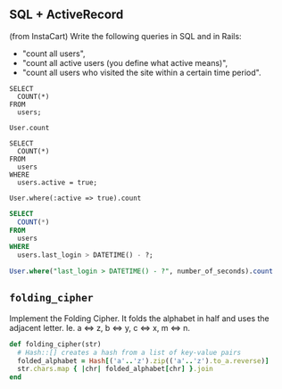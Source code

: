 ## SQL + ActiveRecord

(from InstaCart) Write the following queries in SQL and in Rails:

* "count all users",
* "count all active users (you define what active means)",
* "count all users who visited the site within a certain time period".

```
SELECT
  COUNT(*)
FROM
  users;

User.count
```

```
SELECT
  COUNT(*)
FROM
  users
WHERE
  users.active = true;

User.where(:active => true).count
```

```sql
SELECT
  COUNT(*)
FROM
  users
WHERE
  users.last_login > DATETIME() - ?;

User.where("last_login > DATETIME() - ?", number_of_seconds).count
```

## `folding_cipher`

Implement the Folding Cipher. It folds the alphabet in half and uses
the adjacent letter. Ie. a <=> z, b <=> y, c <=> x, m <=> n.

```ruby
def folding_cipher(str)
  # Hash::[] creates a hash from a list of key-value pairs
  folded_alphabet = Hash[('a'..'z').zip(('a'..'z').to_a.reverse)]
  str.chars.map { |chr| folded_alphabet[chr] }.join
end
```
